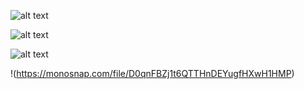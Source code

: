 ![alt text](https://github.com/Sig1smund/goit-node-hw-01/blob/main/data/action_add.png?raw=true)

![alt text](https://github.com/Sig1smund/goit-node-hw-01/blob/main/data/action_get.png?raw=true)

![alt text](https://github.com/Sig1smund/goit-node-hw-01/blob/main/data/action_list.png?raw=true)

!(https://monosnap.com/file/D0qnFBZj1t6QTTHnDEYugfHXwH1HMP)

